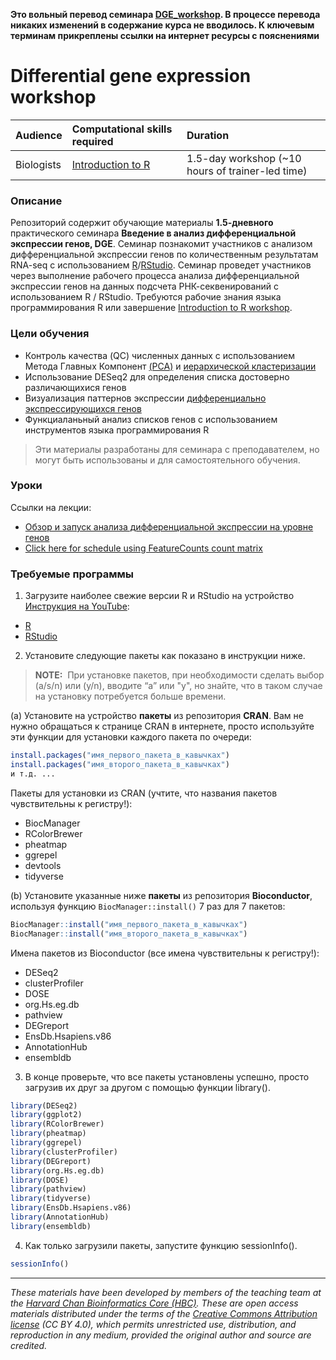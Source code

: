 **Это вольный перевод семинара [DGE_workshop](https://github.com/hbctraining/DGE_workshop). В процессе перевода никаких изменений в содержание курса не вводилось. К ключевым терминам прикреплены ссылки на интернет ресурсы с пояснениями**

# Differential gene expression workshop

| Audience | Computational skills required| Duration |
:----------|:----------|:----------|
| Biologists | [Introduction to R](https://hbctraining.github.io/Intro-to-R/) | 1.5-day workshop (~10 hours of trainer-led time)|

### Описание

Репозиторий содержит обучающие материалы **1.5-дневного** практического семинара **Введение в анализ дифференциальной экспрессии генов, DGE**. Семинар познакомит участников с анализом дифференциальной экспрессии генов по количественным результатам RNA-seq с использованием [R](https://starnew.inp.nsk.su/~baldin/DataAnalysis/R/R-01-intro.pdf)/[RStudio](https://ru.wikipedia.org/wiki/RStudio). Семинар проведет участников через выполнение рабочего процесса анализа дифференциальной экспрессии генов на данных подсчета РНК-секвенирований с использованием R / RStudio. Требуются рабочие знания языка программирования R или завершение [Introduction to R workshop](https://hbctraining.github.io/Intro-to-R/).

### Цели обучения

- Контроль качества (QC) численных данных с использованием Метода Главных Компонент [(PCA)](https://www.youtube.com/watch?v=_UVHneBUBW0) и [иерархической кластеризации](https://www.youtube.com/watch?v=_UVHneBUBW0)
- Использование DESeq2 для определения списка достоверно различающихися генов
- Визуализация паттернов экспрессии [дифференциально экспрессирующихся генов](https://ru.wikipedia.org/wiki/%D0%9A%D0%BE%D0%BB%D0%B8%D1%87%D0%B5%D1%81%D1%82%D0%B2%D0%B5%D0%BD%D0%BD%D1%8B%D0%B9_%D0%B0%D0%BD%D0%B0%D0%BB%D0%B8%D0%B7_%D1%8D%D0%BA%D1%81%D0%BF%D1%80%D0%B5%D1%81%D1%81%D0%B8%D0%B8_%D0%B3%D0%B5%D0%BD%D0%BE%D0%B2)
- Функциаланьный анализ списков генов с использованием инструментов языка программирования R

> Эти материалы разработаны для семинара с преподавателем, но могут быть использованы и для самостоятельного обучения.

### Уроки

Ссылки на лекции:

* [Обзор и запуск анализа дифференциальной экспрессии на уровне генов](lessons/01_DGE_setup_and_overview.html)
* [Click here for schedule using FeatureCounts count matrix](lessons/01_DGE_setup_and_overview.html)


### Требуемые программы

1. Загрузите наиболее свежие версии R и RStudio на устройство [Инструкция на YouTube](https://www.youtube.com/watch?v=xct_zaU5zL8):

 - [R](https://cran.r-project.org/)
 - [RStudio](https://www.rstudio.com/products/rstudio/download/#download)

2. Установите следующие пакеты как показано в инструкции ниже.

> **NOTE:**  При установке пакетов, при необходимости сделать выбор (a/s/n) или (y/n), вводите “a” или "y", но знайте, что в таком случае на установку потребуется больше времени.

(a) Установите на устройство **пакеты** из репозитория **CRAN**. Вам не нужно обращаться к странице CRAN в интернете, просто используйте эти функции для установки каждого пакета по очереди:

```r
install.packages("имя_первого_пакета_в_кавычках")
install.packages("имя_второго_пакета_в_кавычках")
и т.д. ...
```

Пакеты для установки из CRAN (учтите, что названия пакетов чувствительны к регистру!):

* BiocManager
* RColorBrewer
* pheatmap
* ggrepel
* devtools
* tidyverse


(b) Установите указанные ниже **пакеты** из репозитория **Bioconductor**, используя функцию `BiocManager::install()` 7 раз для 7 пакетов:

```r
BiocManager::install("имя_первого_пакета_в_кавычках")
BiocManager::install("имя_второго_пакета_в_кавычках")

```

Имена пакетов из Bioconductor (все имена чувствительны к регистру!):

* DESeq2
* clusterProfiler
* DOSE
* org.Hs.eg.db
* pathview
* DEGreport
* EnsDb.Hsapiens.v86
* AnnotationHub
* ensembldb


3. В конце проверьте, что все пакеты установлены успешно, просто загрузив их друг за другом с помощью функции library().  

```r
library(DESeq2)
library(ggplot2)
library(RColorBrewer)
library(pheatmap)
library(ggrepel)
library(clusterProfiler)
library(DEGreport)
library(org.Hs.eg.db)
library(DOSE)
library(pathview)
library(tidyverse)
library(EnsDb.Hsapiens.v86)
library(AnnotationHub)
library(ensembldb)
```

4. Как только загрузили пакеты, запустите функцию sessionInfo().  

```r
sessionInfo()
```



****

*These materials have been developed by members of the teaching team at the [Harvard Chan Bioinformatics Core (HBC)](http://bioinformatics.sph.harvard.edu/). These are open access materials distributed under the terms of the [Creative Commons Attribution license](https://creativecommons.org/licenses/by/4.0/) (CC BY 4.0), which permits unrestricted use, distribution, and reproduction in any medium, provided the original author and source are credited.*
